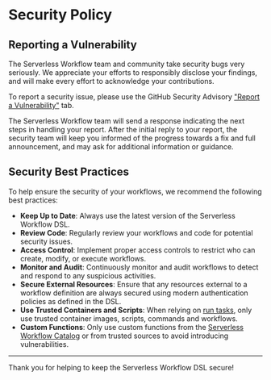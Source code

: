 # Security Policy

## Reporting a Vulnerability

The Serverless Workflow team and community take security bugs very seriously. We appreciate your efforts to responsibly disclose your findings, and will make every effort to acknowledge your contributions.

To report a security issue, please use the GitHub Security Advisory ["Report a Vulnerability"](https://github.com/serverlessworkflow/specification/security/advisories/new) tab.

The Serverless Workflow team will send a response indicating the next steps in handling your report. After the initial reply to your report, the security team will keep you informed of the progress towards a fix and full announcement, and may ask for additional information or guidance.

## Security Best Practices

To help ensure the security of your workflows, we recommend the following best practices:

- **Keep Up to Date**: Always use the latest version of the Serverless Workflow DSL.
- **Review Code**: Regularly review your workflows and code for potential security issues.
- **Access Control**: Implement proper access controls to restrict who can create, modify, or execute workflows.
- **Monitor and Audit**: Continuously monitor and audit workflows to detect and respond to any suspicious activities.
- **Secure External Resources**: Ensure that any resources external to a workflow definition are always secured using modern authentication policies as defined in the DSL.
- **Use Trusted Containers and Scripts**: When relying on [run tasks](https://github.com/serverlessworkflow/specification/blob/main/dsl-reference.md#run), only use trusted container images, scripts, commands and workflows.
- **Custom Functions**: Only use custom functions from the [Serverless Workflow Catalog](https://github.com/serverlessworkflow/catalog) or from trusted sources to avoid introducing vulnerabilities.
  
---

Thank you for helping to keep the Serverless Workflow DSL secure!

